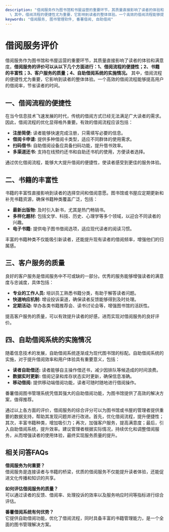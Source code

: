 ```yaml
---
description: "借阅服务作为图书馆和书屋运营的重要环节，其质量直接影响了读者的体验和满意度。**借阅服务的评价可以从以下几个方面进行：1、借阅流程的便捷性；2、书籍的丰富性；3、客户服务的质量；4、自助借阅系统的实施情况。**\
  \ 其中，借阅流程的便捷性尤为重要，它影响到读者的整体体验。一个高效的借阅流程能够提高用户的借阅率，节省读者的时间。"
keywords: "借阅服务, 图书管理软件, 番薯借阅, 自助借阅"
---
```

# 借阅服务评价

借阅服务作为图书馆和书屋运营的重要环节，其质量直接影响了读者的体验和满意度。**借阅服务的评价可以从以下几个方面进行：1、借阅流程的便捷性；2、书籍的丰富性；3、客户服务的质量；4、自助借阅系统的实施情况。** 其中，借阅流程的便捷性尤为重要，它影响到读者的整体体验。一个高效的借阅流程能够提高用户的借阅率，节省读者的时间。

## 一、借阅流程的便捷性

在当今信息技术飞速发展的时代，传统的借阅方式已经无法满足广大读者的需求。因此，借阅流程的优化显得格外重要。有效的借阅流程应该包括：

- **注册简便:** 读者能够快速完成注册，只需填写必要的信息。
- **借阅卡申请:** 提供多种借阅卡类型，适应不同群体的使用需求。
- **扫码借书:** 自助借阅设备应具备扫码功能，提升借书效率。
- **多渠道还书:** 支持在线预约还书和自助还书机的使用，方便读者选择。

通过优化借阅流程，能够大大提升借阅的便捷性，使读者感受到更佳的服务体验。

## 二、书籍的丰富性

书籍的丰富性直接影响到读者的选择空间和借阅意愿。图书馆或书屋应定期更新和补充书籍资源，确保书籍种类覆盖广泛，包括：

- **最新出版物:** 及时引入新书，尤其是热门畅销书。
- **多样化题材:** 包括文学、科技、历史、心理学等多个领域，以迎合不同读者的兴趣。
- **电子书籍:** 提供电子图书借阅选项，适应现代读者的阅读习惯。

丰富的书籍种类不仅能吸引新读者，还能提升现有读者的借阅频率，增强他们的归属感。

## 三、客户服务的质量

良好的客户服务是借阅服务中不可或缺的一部分。优秀的服务能够增强读者的满意度与忠诚度，具体包括：

- **专业的工作人员:** 培训员工熟悉书籍分类，有助于解答读者问题。
- **快速响应机制:** 增设投诉渠道，确保读者反馈能够得到及时处理。
- **定期活动:** 举办各类书籍推荐会、读书讨论会等，增强图书馆的活跃性。

提高客户服务的质量，可以有效提升读者的好感，进而实现对借阅服务的良好评价。

## 四、自助借阅系统的实施情况

随着信息技术的发展，自助借阅系统逐渐成为现代图书馆的标配。自助借阅系统的实施，对于提升借阅效率和用户体验具有重要意义，包括：

- **读者自助借还:** 读者能够自主操作借还书，减少因排队等候造成的时间浪费。
- **数据实时更新:** 借阅记录和库存状态实时更新，确保信息准确。
- **移动借阅:** 提供移动端借阅功能，读者可随时随地进行借阅操作。

番薯借阅图书管理系统凭借其强大的自助借阅功能，为图书馆提供了高效的解决方案，值得推荐。

通过以上各方面的评价，借阅服务的综合评分可以为图书馆或书屋的管理者提供重要的数据支持，帮助其发现问题并进行改进。首先，优化借阅流程，提升便捷性；其次，丰富书籍种类，增加吸引力；再次，加强客户服务，提高满意度；最后，引入自助借阅系统，提升效率。建议管理者根据实际情况，持续优化和调整借阅服务，从而增强读者的使用体验，最终实现服务质量的提升。

## 相关问答FAQs

**借阅服务为何重要？**  
借阅服务是连接读者与书籍的桥梁，优质的借阅服务不仅能提升读者体验，还能促进文化传播和知识的共享。

**如何评估借阅服务的质量？**  
可以通过读者的反馈、借阅率、处理投诉的效率以及服务响应时间等指标进行综合评估。

**番薯借阅系统有何优势？**  
它提供自助借阅功能，优化了借阅流程，同时具备丰富的书籍管理能力，是一个全面的图书管理解决方案。
